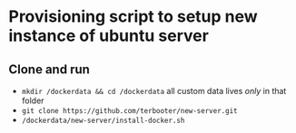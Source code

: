 # Provisioning script to setup new instance of ubuntu server
## Clone and run
* `mkdir /dockerdata && cd /dockerdata` all custom data lives *only* in that folder
* `git clone https://github.com/terbooter/new-server.git`
* `/dockerdata/new-server/install-docker.sh`

